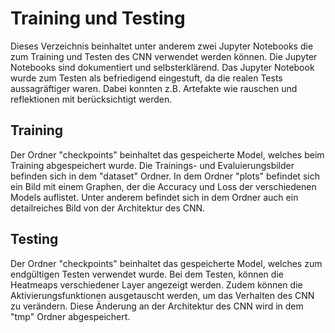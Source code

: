 # Training und Testing
Dieses Verzeichnis beinhaltet unter anderem zwei Jupyter Notebooks die zum Training und Testen des CNN verwendet werden können. Die Jupyter Notebooks sind dokumentiert und selbsterklärend. Das Jupyter Notebook wurde zum Testen als befriedigend eingestuft, da die realen Tests aussagräftiger waren. Dabei konnten z.B. Artefakte wie rauschen und reflektionen mit berücksichtigt werden.  
## Training
Der Ordner "checkpoints" beinhaltet das gespeicherte Model, welches beim Training abgespeichert wurde.
Die Trainings- und Evaluierungsbilder befinden sich in dem "dataset" Ordner.
In dem Ordner "plots" befindet sich ein Bild mit einem Graphen, der die Accuracy und Loss der verschiedenen Models auflistet.
Unter anderem befindet sich in dem Ordner auch ein detailreiches Bild von der Architektur des CNN. 
## Testing
Der Ordner "checkpoints" beinhaltet das gespeicherte Model, welches zum endgültigen Testen verwendet wurde.
Bei dem Testen, können die Heatmeaps verschiedener Layer angezeigt werden. Zudem können die Aktivierungsfunktionen ausgetauscht werden, um das Verhalten des CNN zu verändern. Diese Änderung an der Architektur des CNN wird in dem "tmp" Ordner abgespeichert.
